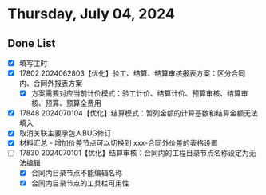 # Thursday, July 04, 2024

## Done List

- [x] 填写工时
- [x] 17802 2024062803【优化】验工、结算、结算审核报表方案：区分合同内、合同外报表方案
  - [x] 方案需要对应当前计价模式：验工计价、结算计价、预算审核、结算审核、预算、预算全费用
- [x] 17848 2024070104【优化】结算模式：暂列金额的计算基数和结算金额无法填入
- [x] 取消关联主要承包人BUG修订
- [x] 材料汇总 - 增加价差节点可以切换到 xxx-合同外价差的表格设置
- [ ] 17830 2024070101【优化】结算审核：合同内的工程目录节点名称设定为无法编辑
  - [x] 合同内目录节点不能编辑名称
  - [x] 合同内目录节点的工具栏可用性
